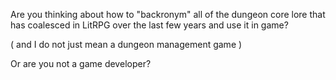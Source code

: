 Are you thinking about how to "backronym" all of the dungeon core lore that has coalesced in LitRPG over the last few years and use it in game?

( and I do not just mean a dungeon management game )

Or are you not a game developer?